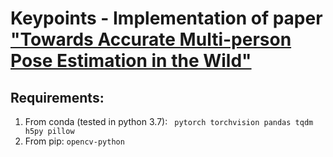 # Keypoints - Implementation of paper ["Towards Accurate Multi-person Pose Estimation in the Wild"](https://arxiv.org/abs/1701.01779)

## Requirements:
1. From conda (tested in python 3.7): ` pytorch torchvision pandas tqdm h5py pillow`
2. From pip: ` opencv-python `

